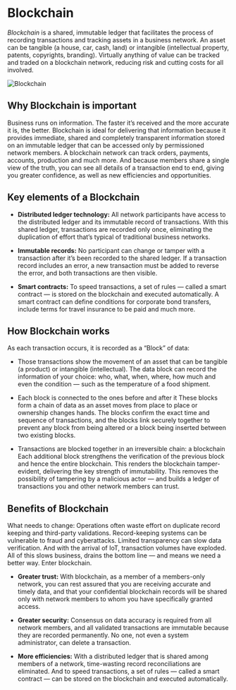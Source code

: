# **Blockchain** 

 *Blockchain* is a shared, immutable ledger that facilitates the process of recording transactions and tracking assets in a business network. An asset can be tangible (a house, car, cash, land) or intangible (intellectual property, patents, copyrights, branding). Virtually anything of value can be tracked and traded on a blockchain network, reducing risk and cutting costs for all involved.

 ![Blockchain](https://www.cyberbahnit.com/wp-content/uploads/2017/11/blockchain.jpg)

## **Why Blockchain is important**
 Business runs on information. The faster it’s received and the more accurate it is, the better. Blockchain is ideal for delivering that information because it provides immediate, shared and completely transparent information stored on an immutable ledger that can be accessed only by permissioned network members. A blockchain network can track orders, payments, accounts, production and much more. And because members share a single view of the truth, you can see all details of a transaction end to end, giving you greater confidence, as well as new efficiencies and opportunities.   
 
## **Key elements of a Blockchain**
- **Distributed ledger technology:**
All network participants have access to the distributed ledger and its immutable record of transactions. With this shared ledger, transactions are recorded only once, eliminating the duplication of effort that’s typical of traditional business networks.

- **Immutable records:**
No participant can change or tamper with a transaction after it’s been recorded to the shared ledger. If a transaction record includes an error, a new transaction must be added to reverse the error, and both transactions are then visible.

- **Smart contracts:**
To speed transactions, a set of rules — called a smart contract — is stored on the blockchain and executed automatically. A smart contract can define conditions for corporate bond transfers, include terms for travel insurance to be paid and much more. 

## **How Blockchain works**
As each transaction occurs, it is recorded as a “Block” of data:
- Those transactions show the movement of an asset that can be tangible (a product) or intangible (intellectual). The data block can record the information of your choice: who, what, when, where, how much and even the condition — such as the temperature of a food shipment.

- Each block is connected to the ones before and after it
These blocks form a chain of data as an asset moves from place to place or ownership changes hands. The blocks confirm the exact time and sequence of transactions, and the blocks link securely together to prevent any block from being altered or a block being inserted between two existing blocks.

- Transactions are blocked together in an irreversible chain: a blockchain
Each additional block strengthens the verification of the previous block and hence the entire blockchain. This renders the blockchain tamper-evident, delivering the key strength of immutability. This removes the possibility of tampering by a malicious actor — and builds a ledger of transactions you and other network members can trust.

## **Benefits of Blockchain**
What needs to change: Operations often waste effort on duplicate record keeping and third-party validations. Record-keeping systems can be vulnerable to fraud and cyberattacks. Limited transparency can slow data verification. And with the arrival of IoT, transaction volumes have exploded. All of this slows business, drains the bottom line — and means we need a better way. Enter blockchain.

- **Greater trust:**
With blockchain, as a member of a members-only network, you can rest assured that you are receiving accurate and timely data, and that your confidential blockchain records will be shared only with network members to whom you have specifically granted access.

- **Greater security:**
Consensus on data accuracy is required from all network members, and all validated transactions are immutable because they are recorded permanently. No one, not even a system administrator, can delete a transaction.

- **More efficiencies:**
With a distributed ledger that is shared among members of a network, time-wasting record reconciliations are eliminated. And to speed transactions, a set of rules — called a smart contract — can be stored on the blockchain and executed automatically.
